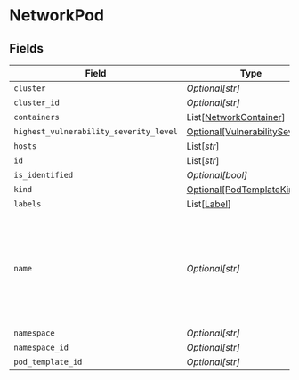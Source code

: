 # NetworkPod


## Fields

| Field                                                                                                     | Type                                                                                                      | Required                                                                                                  | Description                                                                                               |
| --------------------------------------------------------------------------------------------------------- | --------------------------------------------------------------------------------------------------------- | --------------------------------------------------------------------------------------------------------- | --------------------------------------------------------------------------------------------------------- |
| `cluster`                                                                                                 | *Optional[str]*                                                                                           | :heavy_minus_sign:                                                                                        | N/A                                                                                                       |
| `cluster_id`                                                                                              | *Optional[str]*                                                                                           | :heavy_minus_sign:                                                                                        | N/A                                                                                                       |
| `containers`                                                                                              | List[[NetworkContainer](../../models/shared/networkcontainer.md)]                                         | :heavy_minus_sign:                                                                                        | N/A                                                                                                       |
| `highest_vulnerability_severity_level`                                                                    | [Optional[VulnerabilitySeverity]](../../models/shared/vulnerabilityseverity.md)                           | :heavy_minus_sign:                                                                                        | N/A                                                                                                       |
| `hosts`                                                                                                   | List[*str*]                                                                                               | :heavy_minus_sign:                                                                                        | N/A                                                                                                       |
| `id`                                                                                                      | List[*str*]                                                                                               | :heavy_minus_sign:                                                                                        | N/A                                                                                                       |
| `is_identified`                                                                                           | *Optional[bool]*                                                                                          | :heavy_minus_sign:                                                                                        | N/A                                                                                                       |
| `kind`                                                                                                    | [Optional[PodTemplateKind]](../../models/shared/podtemplatekind.md)                                       | :heavy_minus_sign:                                                                                        | N/A                                                                                                       |
| `labels`                                                                                                  | List[[Label](../../models/shared/label.md)]                                                               | :heavy_minus_sign:                                                                                        | N/A                                                                                                       |
| `name`                                                                                                    | *Optional[str]*                                                                                           | :heavy_minus_sign:                                                                                        | in pod template, this is the normalized name (for example, get it from pod -> replicaset -> deployment).<br/> |
| `namespace`                                                                                               | *Optional[str]*                                                                                           | :heavy_minus_sign:                                                                                        | N/A                                                                                                       |
| `namespace_id`                                                                                            | *Optional[str]*                                                                                           | :heavy_minus_sign:                                                                                        | N/A                                                                                                       |
| `pod_template_id`                                                                                         | *Optional[str]*                                                                                           | :heavy_minus_sign:                                                                                        | N/A                                                                                                       |